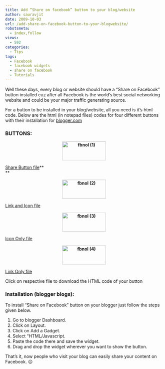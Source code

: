 ```yaml
---
title: Add “Share on facebook” button to your blog/website
author: sauravjit
date: 2009-10-03
url: /add-share-on-facebook-button-to-your-blogwebsite/
robotsmeta:
  - index,follow
views:
  - 592
categories:
  - Tips
tags:
  - Facebook
  - facebook widgets
  - share on facebook
  - Tutorials
---
```

Well these days, every blog or website should have a &#8220;Share on Facebook&#8221; button installed cuz after all Facebook is the world&#8217;s best social networking website and could be your major traffic generating source.

For a button to be installed in your blog/website, all you need is it&#8217;s html code. Below are the html (in notepad files) codes for four different buttons with their installation for <a href="http://www.blogger.com" onclick="_gaq.push(['_trackEvent', 'outbound-article', 'http://www.blogger.com', 'blogger.com']);" target="_self">blogger.com</a>

### **BUTTONS:**

<p style="text-align: center">
  <strong><img class="size-full  aligncenter wp-image-54593" src="http://cdn.devilsworkshop.org/files/fbnol-1.gif" alt="fbnol (1)" width="140" height="60" /></strong>
</p>

<a href="http://www.mediafire.com/?gf52yziiuxq" onclick="_gaq.push(['_trackEvent', 'outbound-article', 'http://www.mediafire.com/?gf52yziiuxq', 'Share Button file']);" >Share Button file</a>**  
**

<p style="text-align: center">
  <strong><img class="size-full wp-image-194 aligncenter" src="http://cdn.devilsworkshop.org/files/fbnol-2.gif" alt="fbnol (2)" width="140" height="60" /></strong>
</p>

<a href="http://www.mediafire.com/?tjdyvckmlty" onclick="_gaq.push(['_trackEvent', 'outbound-article', 'http://www.mediafire.com/?tjdyvckmlty', 'Link and Icon file']);" target="_self">Link and Icon file</a>

<p style="text-align: center">
  <strong><img class="aligncenter" src="../files/fbnol-3.gif" alt="fbnol (3)" width="140" height="60" /></strong>
</p>

<a href="http://www.mediafire.com/?mnz5yhnagrm" onclick="_gaq.push(['_trackEvent', 'outbound-article', 'http://www.mediafire.com/?mnz5yhnagrm', 'Icon Only file']);" >Icon Only file</a>

<p style="text-align: center">
  <strong><img class="aligncenter" src="../files/fbnol-4.gif" alt="fbnol (4)" width="140" height="60" /></strong>
</p>

<a href="http://www.mediafire.com/?mnz5yhnagrm" onclick="_gaq.push(['_trackEvent', 'outbound-article', 'http://www.mediafire.com/?mnz5yhnagrm', 'Link Only file']);" >Link Only file</a>

Click on respective file to download the HTML code of your button

### Installation (blogger blogs):

To install &#8220;Share on Facebook&#8221; button on your blogger just follow the steps given below.

  1. Go to blogger Dashboard.
  2. Click on Layout.
  3. Click on Add a Gadget.
  4. Select &#8220;HTML/Javascript.
  5. Paste the code there and save the widget.
  6. Drag and drop the widget wherever you want to show the button.

That&#8217;s it, now people who visit your blog can easily share your content on Facebook. 😉
